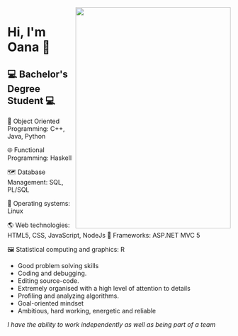 <img src="https://images-na.ssl-images-amazon.com/images/I/41b6RV5KnzL._SX331_BO1,204,203,200_.jpg" width="350" height="500" align="right"/>

# Hi, I'm Oana :wave:

## :computer: Bachelor's Degree Student :computer:

:peacock: Object Oriented Programming: C++, Java, Python

:globe_with_meridians: Functional Programming: Haskell

:world_map: Database Management: SQL, PL/SQL

:penguin: Operating systems: Linux

:earth_americas: Web technologies: HTML5, CSS, JavaScript, NodeJs
:blue_heart: Frameworks: ASP.NET MVC 5

:framed_picture: Statistical computing and graphics: R

* Good problem solving skills
* Coding and debugging.
* Editing source-code.
* Extremely organised with a high level of attention to details
* Profiling and analyzing algorithms.
* Goal-oriented mindset
* Ambitious, hard working, energetic and reliable

*I have the ability to work independently as well as being part of a team*


